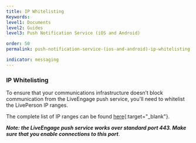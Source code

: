 ```yaml
---
title: IP Whitelisting
Keywords:
level1: Documents
level2: Guides
level3: Push Notification Service (iOS and Android)

order: 50
permalink: push-notification-service-(ios-and-android)-ip-whitelisting.html

indicator: messaging
---
```

### IP Whitelisting

To ensure that your communications infrastructure doesn’t block communication from the LiveEngage push service, you'll need to whitelist the LivePerson IP ranges.

The complete list of IP ranges can be found [here](https://liveengage.liveperson.net/a/new/?connectionOpenArticle=configuring-your-firewall){:target="_blank"}.

**_Note: the LiveEngage push service works over standard port 443. Make sure that you enable connections to this port_**.
